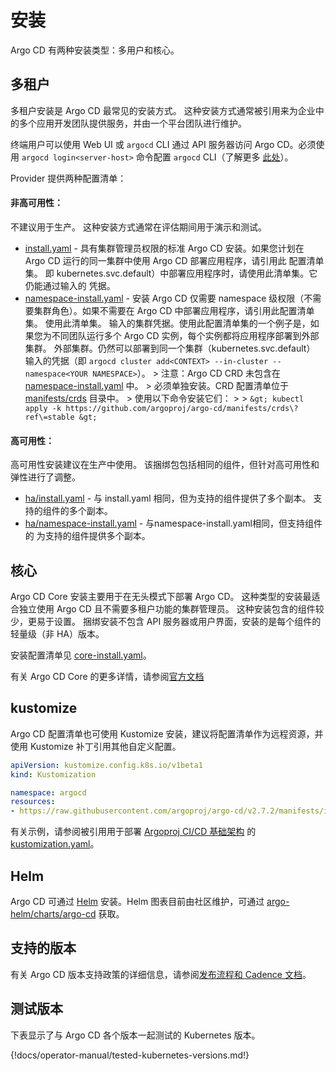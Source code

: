 <!-- TRANSLATED by md-translate -->
# 安装

Argo CD 有两种安装类型：多用户和核心。

## 多租户

多租户安装是 Argo CD 最常见的安装方式。 这种安装方式通常被引用来为企业中的多个应用开发团队提供服务，并由一个平台团队进行维护。

终端用户可以使用 Web UI 或 `argocd` CLI 通过 API 服务器访问 Argo CD。必须使用 `argocd login<server-host>` 命令配置 `argocd` CLI（了解更多 [此处](../user-guide/commands/argocd_login.md)）。

Provider 提供两种配置清单：

#### 非高可用性：

不建议用于生产。 这种安装方式通常在评估期间用于演示和测试。

* [install.yaml](https://github.com/argoproj/argo-cd/blob/master/manifests/install.yaml) - 具有集群管理员权限的标准 Argo CD 安装。如果您计划在 Argo CD 运行的同一集群中使用 Argo CD 部署应用程序，请引用此
配置清单集。
即 kubernetes.svc.default）中部署应用程序时，请使用此清单集。它仍能通过输入的
凭据。
* [namespace-install.yaml](https://github.com/argoproj/argo-cd/blob/master/manifests/namespace-install.yaml) - 安装 Argo CD 仅需要
namespace 级权限（不需要集群角色）。如果不需要在 Argo CD 中部署应用程序，请引用此配置清单集。
使用此清单集。
输入的集群凭据。使用此配置清单集的一个例子是，如果您为不同团队运行多个
Argo CD 实例，每个实例都将应用程序部署到外部集群。
外部集群。仍然可以部署到同一个集群（kubernetes.svc.default）
输入的凭据（即 `argocd cluster add<CONTEXT> --in-cluster --namespace<YOUR NAMESPACE>`）。
    &gt; 注意：Argo CD CRD 未包含在 [namespace-install.yaml](https://github.com/argoproj/argo-cd/blob/master/manifests/namespace-install.yaml) 中。
    &gt; 必须单独安装。CRD 配置清单位于 [manifests/crds](https://github.com/argoproj/argo-cd/blob/master/manifests/crds) 目录中。
    &gt; 使用以下命令安装它们：
    &gt;
    &gt; ```
    &gt; kubectl apply -k https://github.com/argoproj/argo-cd/manifests/crds\?ref\=stable
    &gt; ```

#### 高可用性：

高可用性安装建议在生产中使用。 该捆绑包包括相同的组件，但针对高可用性和弹性进行了调整。

* [ha/install.yaml](https://github.com/argoproj/argo-cd/blob/master/manifests/ha/install.yaml) - 与 install.yaml 相同，但为支持的组件提供了多个副本。
支持的组件的多个副本。
* [ha/namespace-install.yaml](https://github.com/argoproj/argo-cd/blob/master/manifests/ha/namespace-install.yaml) - 与namespace-install.yaml相同，但支持组件的
为支持的组件提供多个副本。

## 核心

Argo CD Core 安装主要用于在无头模式下部署 Argo CD。 这种类型的安装最适合独立使用 Argo CD 且不需要多租户功能的集群管理员。 这种安装包含的组件较少，更易于设置。 捆绑安装不包含 API 服务器或用户界面，安装的是每个组件的轻量级（非 HA）版本。

安装配置清单见 [core-install.yaml](https://github.com/argoproj/argo-cd/blob/master/manifests/core-install.yaml)。

有关 Argo CD Core 的更多详情，请参阅[官方文档](./core.md)

## kustomize

Argo CD 配置清单也可使用 Kustomize 安装，建议将配置清单作为远程资源，并使用 Kustomize 补丁引用其他自定义配置。

```yaml
apiVersion: kustomize.config.k8s.io/v1beta1
kind: Kustomization

namespace: argocd
resources:
- https://raw.githubusercontent.com/argoproj/argo-cd/v2.7.2/manifests/install.yaml
```

有关示例，请参阅被引用用于部署 [Argoproj CI/CD 基础架构](https://github.com/argoproj/argoproj-deployments#argoproj-deployments) 的 [kustomization.yaml](https://github.com/argoproj/argoproj-deployments/blob/master/argocd/kustomization.yaml)。

## Helm

Argo CD 可通过 [Helm](https://helm.sh/) 安装。Helm 图表目前由社区维护，可通过 [argo-helm/charts/argo-cd](https://github.com/argoproj/argo-helm/tree/main/charts/argo-cd) 获取。

## 支持的版本

有关 Argo CD 版本支持政策的详细信息，请参阅[发布流程和 Cadence 文档](https://argo-cd.readthedocs.io/en/stable/developer-guide/release-process-and-cadence/)。

## 测试版本

下表显示了与 Argo CD 各个版本一起测试的 Kubernetes 版本。

{!docs/operator-manual/tested-kubernetes-versions.md!}